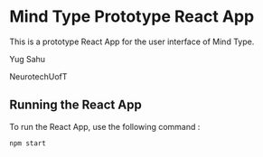 # Mind Type Prototype React App

This is a prototype React App for the user interface of Mind Type.

Yug Sahu

NeurotechUofT 

## Running the React App

To run the React App, use the following command : 

```bash
npm start
```

